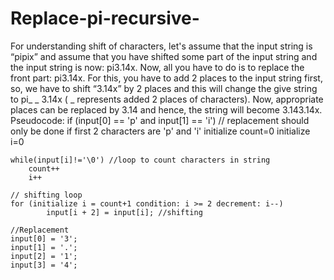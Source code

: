 # Replace-pi-recursive-

For understanding shift of characters, let's assume that the input string is “pipix” and assume that you have shifted some part of the input string and the input string is now: pi3.14x. Now, all you have to do is to replace the front part: pi3.14x. For this, you have to add 2 places to the input string first, so, we have to shift “3.14x” by 2 places and this will change the give string to pi_ _ 3.14x ( _ represents added 2 places of characters). Now, appropriate places can be replaced by 3.14 and hence, the string will become 3.143.14x.
Pseudocode:
if (input[0] == 'p' and input[1] == 'i')  // replacement should only be done if first 2 characters are 'p' and 'i'
    initialize count=0
    initialize i=0

    while(input[i]!='\0') //loop to count characters in string
        count++
        i++

    // shifting loop
    for (initialize i = count+1 condition: i >= 2 decrement: i--) 
            input[i + 2] = input[i]; //shifting

    //Replacement
    input[0] = '3'; 
    input[1] = '.'; 
    input[2] = '1'; 
    input[3] = '4'; 

